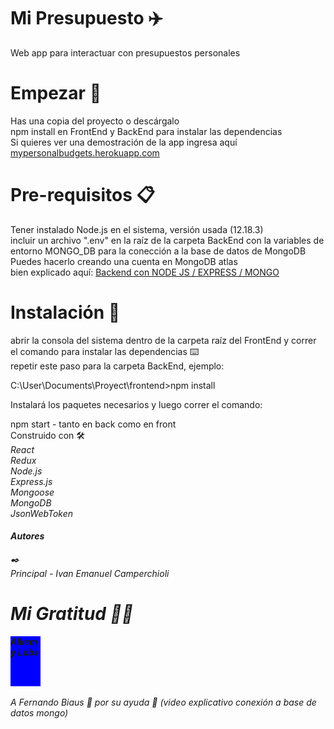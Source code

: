# Mi Presupuesto ✈️ <br />
Web app para interactuar con presupuestos personales

# Empezar 🚀 <br />
Has una copia del proyecto o descárgalo <br />
npm install en FrontEnd y BackEnd para instalar las dependencias <br />
Si quieres ver una demostración de la app ingresa aquí <a href="https://mypersonalbudgets.herokuapp.com/">mypersonalbudgets.herokuapp.com</a> <br />

# Pre-requisitos 📋 <br />
Tener instalado Node.js en el sistema, versión usada (12.18.3) <br />
incluir un archivo ".env" en la raíz de la carpeta BackEnd con la variables de entorno MONGO_DB para la conección a la base de datos de MongoDB <br/>
Puedes hacerlo creando una cuenta en MongoDB atlas <br />
bien explicado aquí: <a href="https://www.youtube.com/watch?v=ZVRaBD3-m4o">Backend con NODE JS / EXPRESS / MONGO</a> <br />

# Instalación 🔧 <br />
abrir la consola del sistema dentro de la carpeta raíz del FrontEnd y correr el comando para instalar las dependencias ⌨️ <br />
repetir este paso para la carpeta BackEnd, ejemplo: <br />

  C:\User\Documents\Proyect\frontend>npm install <br />

Instalará los paquetes necesarios y luego correr el comando: <br />

npm start - tanto en back como en front <br />
Construido con 🛠️ <br />
<i>React</i> <br />
<i>Redux</i> <br />
<i>Node.js</i> <br />
<i>Express.js<i/> <br />
<i>Mongoose</i> <br />
<i>MongoDB</i> <br />
<i>JsonWebToken</i> <br />
  <h4>Autores</h4> ✒️ <br />
Principal - Ivan Emanuel Camperchioli <br />

# Mi Gratitud 🎁📢 <br />
<div style="background-color: blue; height: 2vh; width: 5vw">
  <b >Alkemy Labs</b>
</div>  <br />
A Fernando Biaus 🙌 por su ayuda 👏 (video explicativo conexión a base de datos mongo) 
